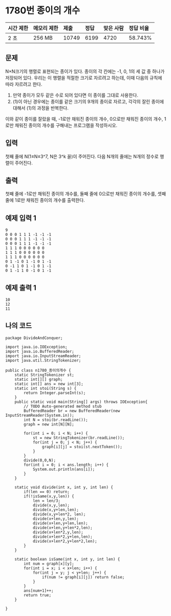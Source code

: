 # 1780번 종이의 개수

| 시간 제한 | 메모리 제한 | 제출  | 정답 | 맞은 사람 | 정답 비율 |
| :-------- | :---------- | :---- | :--- | :-------- | :-------- |
| 2 초      | 256 MB      | 10749 | 6199 | 4720      | 58.743%   |

## 문제

N×N크기의 행렬로 표현되는 종이가 있다. 종이의 각 칸에는 -1, 0, 1의 세 값 중 하나가 저장되어 있다. 우리는 이 행렬을 적절한 크기로 자르려고 하는데, 이때 다음의 규칙에 따라 자르려고 한다.

1. 만약 종이가 모두 같은 수로 되어 있다면 이 종이를 그대로 사용한다.
2. (1)이 아닌 경우에는 종이를 같은 크기의 9개의 종이로 자르고, 각각의 잘린 종이에 대해서 (1)의 과정을 반복한다.

이와 같이 종이를 잘랐을 때, -1로만 채워진 종이의 개수, 0으로만 채워진 종이의 개수, 1로만 채워진 종이의 개수를 구해내는 프로그램을 작성하시오.

## 입력

첫째 줄에 N(1≤N≤3^7, N은 3^k 꼴)이 주어진다. 다음 N개의 줄에는 N개의 정수로 행렬이 주어진다.

## 출력

첫째 줄에 -1로만 채워진 종이의 개수를, 둘째 줄에 0으로만 채워진 종이의 개수를, 셋째 줄에 1로만 채워진 종이의 개수를 출력한다.

## 예제 입력 1 

```
9
0 0 0 1 1 1 -1 -1 -1
0 0 0 1 1 1 -1 -1 -1
0 0 0 1 1 1 -1 -1 -1
1 1 1 0 0 0 0 0 0
1 1 1 0 0 0 0 0 0
1 1 1 0 0 0 0 0 0
0 1 -1 0 1 -1 0 1 -1
0 -1 1 0 1 -1 0 1 -1
0 1 -1 1 0 -1 0 1 -1
```

## 예제 출력 1 

```
10
12
11
```

## 나의 코드

```
package DivideAndConquer;

import java.io.IOException;
import java.io.BufferedReader;
import java.io.InputStreamReader;
import java.util.StringTokenizer;

public class n1780_종이의개수 {
	static StringTokenizer st;
	static int[][] graph;
	static int[] ans = new int[3];
	static int stoi(String s) {
		return Integer.parseInt(s);
	}
	public static void main(String[] args) throws IOException{
		// TODO Auto-generated method stub
		BufferedReader br = new BufferedReader(new InputStreamReader(System.in));
		int N = stoi(br.readLine());
		graph = new int[N][N];
		
		for(int i = 0; i < N; i++) {
			st = new StringTokenizer(br.readLine());
			for(int j = 0; j < N; j++) {
				graph[i][j] = stoi(st.nextToken());
			}
		}
		divide(0,0,N);
		for(int i = 0; i < ans.length; i++) {
			System.out.println(ans[i]);
		}
	}
	
	static void divide(int x, int y, int len) {
		if(len == 0) return;
		if(!isSame(x,y,len)) {
			len = len/3;
			divide(x,y,len);
			divide(x,y+len,len);
			divide(x,y+len*2, len);
			divide(x+len,y,len);
			divide(x+len,y+len,len);
			divide(x+len,y+len*2,len);
			divide(x+len*2,y,len);
			divide(x+len*2,y+len,len);
			divide(x+len*2,y+len*2,len);
		}
	}
	
	static boolean isSame(int x, int y, int len) {
		int num = graph[x][y];
		for(int i = x; i < x+len; i++) {
			for(int j = y; j < y+len; j++) {
				if(num != graph[i][j]) return false;
			}
		}
		ans[num+1]++;
		return true;
	}

}
```

